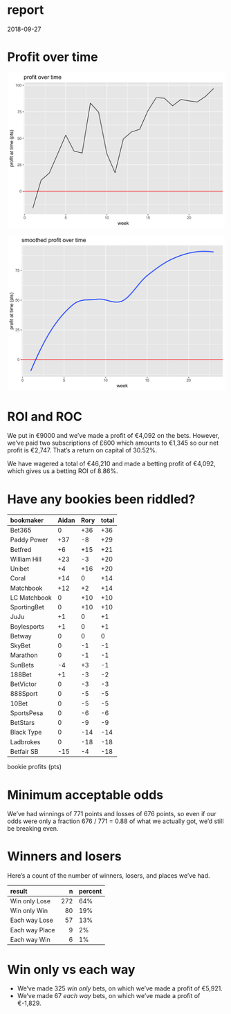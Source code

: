 report
================
2018-09-27

# Profit over time

![](report_files/figure-gfm/profit-over-time-1.png)<!-- -->

![](report_files/figure-gfm/profit-over-time-smooth-1.png)<!-- -->

# ROI and ROC

We put in €9000 and we’ve made a profit of €4,092 on the bets. However,
we’ve paid two subscriptions of £600 which amounts to €1,345 so our net
profit is €2,747. That’s a return on capital of 30.52%.

We have wagered a total of €46,210 and made a betting profit of €4,092,
which gives us a betting ROI of 8.86%.

# Have any bookies been riddled?

| bookmaker    | Aidan | Rory | total |
| :----------- | :---- | :--- | :---- |
| Bet365       | 0     | \+36 | \+36  |
| Paddy Power  | \+37  | \-8  | \+29  |
| Betfred      | \+6   | \+15 | \+21  |
| William Hill | \+23  | \-3  | \+20  |
| Unibet       | \+4   | \+16 | \+20  |
| Coral        | \+14  | 0    | \+14  |
| Matchbook    | \+12  | \+2  | \+14  |
| LC Matchbook | 0     | \+10 | \+10  |
| SportingBet  | 0     | \+10 | \+10  |
| JuJu         | \+1   | 0    | \+1   |
| Boylesports  | \+1   | 0    | \+1   |
| Betway       | 0     | 0    | 0     |
| SkyBet       | 0     | \-1  | \-1   |
| Marathon     | 0     | \-1  | \-1   |
| SunBets      | \-4   | \+3  | \-1   |
| 188Bet       | \+1   | \-3  | \-2   |
| BetVictor    | 0     | \-3  | \-3   |
| 888Sport     | 0     | \-5  | \-5   |
| 10Bet        | 0     | \-5  | \-5   |
| SportsPesa   | 0     | \-6  | \-6   |
| BetStars     | 0     | \-9  | \-9   |
| Black Type   | 0     | \-14 | \-14  |
| Ladbrokes    | 0     | \-18 | \-18  |
| Betfair SB   | \-15  | \-4  | \-18  |

bookie profits (pts)

# Minimum acceptable odds

We’ve had winnings of 771 points and losses of 676 points, so even if
our odds were only a fraction 676 / 771 = 0.88 of what we actually got,
we’d still be breaking even.

# Winners and losers

Here’s a count of the number of winners, losers, and places we’ve had.

| result         |   n | percent |
| :------------- | --: | :------ |
| Win only Lose  | 272 | 64%     |
| Win only Win   |  80 | 19%     |
| Each way Lose  |  57 | 13%     |
| Each way Place |   9 | 2%      |
| Each way Win   |   6 | 1%      |

# Win only vs each way

  - We’ve made 325 *win only* bets, on which we’ve made a profit of
    €5,921.
  - We’ve made 67 *each way* bets, on which we’ve made a profit of
    €-1,829.

